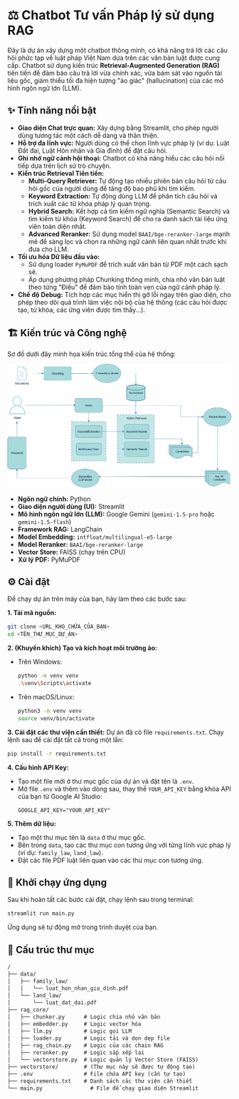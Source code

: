# ⚖️ Chatbot Tư vấn Pháp lý sử dụng RAG

Đây là dự án xây dựng một chatbot thông minh, có khả năng trả lời các câu hỏi phức tạp về luật pháp Việt Nam dựa trên các văn bản luật được cung cấp. Chatbot sử dụng kiến trúc **Retrieval-Augmented Generation (RAG)** tiên tiến để đảm bảo câu trả lời vừa chính xác, vừa bám sát vào nguồn tài liệu gốc, giảm thiểu tối đa hiện tượng "ảo giác" (hallucination) của các mô hình ngôn ngữ lớn (LLM).

## ✨ Tính năng nổi bật

-   **Giao diện Chat trực quan:** Xây dựng bằng Streamlit, cho phép người dùng tương tác một cách dễ dàng và thân thiện.
-   **Hỗ trợ đa lĩnh vực:** Người dùng có thể chọn lĩnh vực pháp lý (ví dụ: Luật Đất đai, Luật Hôn nhân và Gia đình) để đặt câu hỏi.
-   **Ghi nhớ ngữ cảnh hội thoại:** Chatbot có khả năng hiểu các câu hỏi nối tiếp dựa trên lịch sử trò chuyện.
-   **Kiến trúc Retrieval Tiên tiến:**
    -   **Multi-Query Retriever:** Tự động tạo nhiều phiên bản câu hỏi từ câu hỏi gốc của người dùng để tăng độ bao phủ khi tìm kiếm.
    -   **Keyword Extraction:** Tự động dùng LLM để phân tích câu hỏi và trích xuất các từ khóa pháp lý quan trọng.
    -   **Hybrid Search:** Kết hợp cả tìm kiếm ngữ nghĩa (Semantic Search) và tìm kiếm từ khóa (Keyword Search) để cho ra danh sách tài liệu ứng viên toàn diện nhất.
    -   **Advanced Reranker:** Sử dụng model `BAAI/bge-reranker-large` mạnh mẽ để sàng lọc và chọn ra những ngữ cảnh liên quan nhất trước khi đưa cho LLM.
-   **Tối ưu hóa Dữ liệu đầu vào:**
    -   Sử dụng loader `PyMuPDF` để trích xuất văn bản từ PDF một cách sạch sẽ.
    -   Áp dụng phương pháp Chunking thông minh, chia nhỏ văn bản luật theo từng "Điều" để đảm bảo tính toàn vẹn của ngữ cảnh pháp lý.
-   **Chế độ Debug:** Tích hợp các mục hiển thị gỡ lỗi ngay trên giao diện, cho phép theo dõi quá trình làm việc nội bộ của hệ thống (các câu hỏi được tạo, từ khóa, các ứng viên được tìm thấy...).

## 🏗️ Kiến trúc và Công nghệ
Sơ đồ dưới đây minh họa kiến trúc tổng thể của hệ thống:

![Sơ đồ kiến trúc hệ thống RAG](system_architecture.png)
-   **Ngôn ngữ chính:** Python
-   **Giao diện người dùng (UI):** Streamlit
-   **Mô hình ngôn ngữ lớn (LLM):** Google Gemini (`gemini-1.5-pro` hoặc `gemini-1.5-flash`)
-   **Framework RAG:** LangChain
-   **Model Embedding:** `intfloat/multilingual-e5-large`
-   **Model Reranker:** `BAAI/bge-reranker-large`
-   **Vector Store:** FAISS (chạy trên CPU)
-   **Xử lý PDF:** PyMuPDF

## ⚙️ Cài đặt

Để chạy dự án trên máy của bạn, hãy làm theo các bước sau:

**1. Tải mã nguồn:**
```bash
git clone <URL_KHO_CHỨA_CỦA_BẠN>
cd <TÊN_THƯ_MỤC_DỰ_ÁN>
```

**2. (Khuyến khích) Tạo và kích hoạt môi trường ảo:**
- Trên Windows:
  ```bash
  python -m venv venv
  .\venv\Scripts\activate
  ```
- Trên macOS/Linux:
  ```bash
  python3 -m venv venv
  source venv/bin/activate
  ```

**3. Cài đặt các thư viện cần thiết:**
Dự án đã có file `requirements.txt`. Chạy lệnh sau để cài đặt tất cả trong một lần:
```bash
pip install -r requirements.txt
```

**4. Cấu hình API Key:**
- Tạo một file mới ở thư mục gốc của dự án và đặt tên là `.env`.
- Mở file `.env` và thêm vào dòng sau, thay thế `YOUR_API_KEY` bằng khóa API của bạn từ Google AI Studio:
  ```
  GOOGLE_API_KEY="YOUR_API_KEY"
  ```

**5. Thêm dữ liệu:**
- Tạo một thư mục tên là `data` ở thư mục gốc.
- Bên trong `data`, tạo các thư mục con tương ứng với từng lĩnh vực pháp lý (ví dụ: `family_law`, `land_law`).
- Đặt các file PDF luật liên quan vào các thư mục con tương ứng.

## 🚀 Khởi chạy ứng dụng

Sau khi hoàn tất các bước cài đặt, chạy lệnh sau trong terminal:

```bash
streamlit run main.py
```

Ứng dụng sẽ tự động mở trong trình duyệt của bạn.

## 📁 Cấu trúc thư mục

```
/
├── data/
│   ├── family_law/
│   │   └── luat_hon_nhan_gia_dinh.pdf
│   └── land_law/
│       └── luat_dat_dai.pdf
├── rag_core/
│   ├── chunker.py      # Logic chia nhỏ văn bản
│   ├── embedder.py     # Logic vector hóa
│   ├── llm.py          # Logic gọi LLM
│   ├── loader.py       # Logic tải và dọn dẹp file
│   ├── rag_chain.py    # Logic của các chain RAG
│   ├── reranker.py     # Logic sắp xếp lại
│   └── vectorstore.py  # Logic quản lý Vector Store (FAISS)
├── vectorstore/        # (Thư mục này sẽ được tự động tạo)
├── .env                # File chứa API key (cần tự tạo)
├── requirements.txt    # Danh sách các thư viện cần thiết
└── main.py               # File để chạy giao diện Streamlit
```
